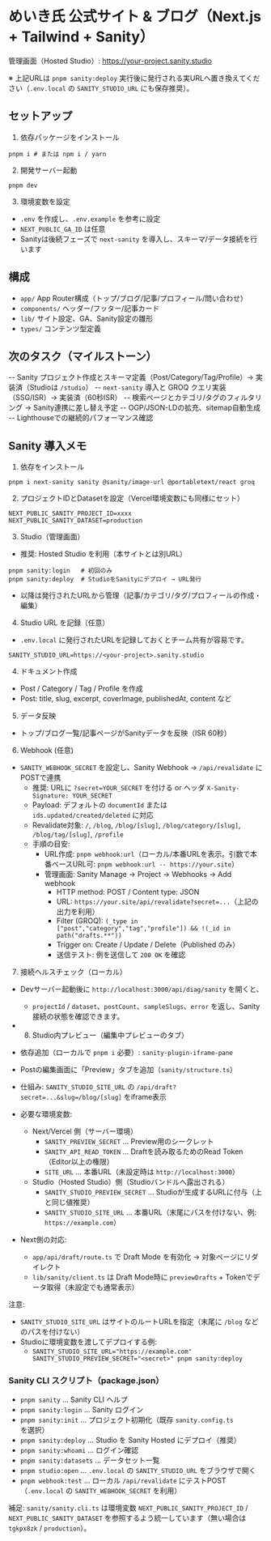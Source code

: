 # めいき氏 公式サイト & ブログ（Next.js + Tailwind + Sanity）

管理画面（Hosted Studio）: https://your-project.sanity.studio

※ 上記URLは `pnpm sanity:deploy` 実行後に発行される実URLへ置き換えてください（`.env.local` の `SANITY_STUDIO_URL` にも保存推奨）。

## セットアップ

1. 依存パッケージをインストール

```
pnpm i # または npm i / yarn
```

2. 開発サーバー起動

```
pnpm dev
```

3. 環境変数を設定

- `.env` を作成し、`.env.example` を参考に設定
- `NEXT_PUBLIC_GA_ID` は任意
- Sanityは後続フェーズで `next-sanity` を導入し、スキーマ/データ接続を行います

## 構成

- `app/` App Router構成（トップ/ブログ/記事/プロフィール/問い合わせ）
- `components/` ヘッダー/フッター/記事カード
- `lib/` サイト設定、GA、Sanity設定の雛形
- `types/` コンテンツ型定義

## 次のタスク（マイルストーン）

-- Sanity プロジェクト作成とスキーマ定義（Post/Category/Tag/Profile）→ 実装済（Studioは `/studio`）
-- `next-sanity` 導入と GROQ クエリ実装（SSG/ISR）→ 実装済（60秒ISR）
-- 検索ページとカテゴリ/タグのフィルタリング → Sanity連携に差し替え予定
-- OGP/JSON-LDの拡充、sitemap自動生成
-- Lighthouseでの継続的パフォーマンス確認

## Sanity 導入メモ

1) 依存をインストール

```
pnpm i next-sanity sanity @sanity/image-url @portabletext/react groq
```

2) プロジェクトIDとDatasetを設定（Vercel環境変数にも同様にセット）

```
NEXT_PUBLIC_SANITY_PROJECT_ID=xxxx
NEXT_PUBLIC_SANITY_DATASET=production
```

3) Studio（管理画面）

- 推奨: Hosted Studio を利用（本サイトとは別URL）

```
pnpm sanity:login   # 初回のみ
pnpm sanity:deploy  # StudioをSanityにデプロイ → URL発行
```

- 以降は発行されたURLから管理（記事/カテゴリ/タグ/プロフィールの作成・編集）

4) Studio URL を記録（任意）

- `.env.local` に発行されたURLを記録しておくとチーム共有が容易です。

```
SANITY_STUDIO_URL=https://<your-project>.sanity.studio
```

4) ドキュメント作成
- Post / Category / Tag / Profile を作成
- Post: title, slug, excerpt, coverImage, publishedAt, content など

5) データ反映
- トップ/ブログ一覧/記事ページがSanityデータを反映（ISR 60秒）

6) Webhook (任意)
- `SANITY_WEBHOOK_SECRET` を設定し、Sanity Webhook → `/api/revalidate` にPOSTで連携
  - 推奨: URLに `?secret=YOUR_SECRET` を付ける or ヘッダ `X-Sanity-Signature: YOUR_SECRET`
  - Payload: デフォルトの `documentId` または `ids.updated/created/deleted` に対応
  - Revalidate対象: `/`, `/blog`, `/blog/[slug]`, `/blog/category/[slug]`, `/blog/tag/[slug]`, `/profile`
  - 手順の目安:
    - URL作成: `pnpm webhook:url`（ローカル/本番URLを表示。引数で本番ベースURL可: `pnpm webhook:url -- https://your.site`）
    - 管理画面: Sanity Manage → Project → Webhooks → Add webhook
      - HTTP method: POST / Content type: JSON
      - URL: `https://your.site/api/revalidate?secret=...`（上記の出力を利用）
      - Filter (GROQ): `(_type in ["post","category","tag","profile"]) && !(_id in path("drafts.**"))`
      - Trigger on: Create / Update / Delete（Published のみ）
      - 送信テスト: 例を送信して `200 OK` を確認

7) 接続ヘルスチェック（ローカル）
- Devサーバー起動後に `http://localhost:3000/api/diag/sanity` を開くと、
  - `projectId` / `dataset`、`postCount`、`sampleSlugs`、`error` を返し、Sanity接続の状態を確認できます。

- 8) Studio内プレビュー（編集中プレビューのタブ）
- 依存追加（ローカルで `pnpm i` 必要）: `sanity-plugin-iframe-pane`
- Postの編集画面に「Preview」タブを追加（`sanity/structure.ts`）
- 仕組み: `SANITY_STUDIO_SITE_URL` の `/api/draft?secret=...&slug=/blog/[slug]` をiframe表示
- 必要な環境変数:
  - Next/Vercel 側（サーバー環境）
    - `SANITY_PREVIEW_SECRET` … Preview用のシークレット
    - `SANITY_API_READ_TOKEN` … Draftを読み取るためのRead Token（Editor以上の権限）
    - `SITE_URL` … 本番URL（未設定時は `http://localhost:3000`）
  - Studio（Hosted Studio）側（Studioバンドルへ露出される）
    - `SANITY_STUDIO_PREVIEW_SECRET` … Studioが生成するURLに付与（上と同じ値推奨）
    - `SANITY_STUDIO_SITE_URL` … 本番URL（末尾にパスを付けない、例: `https://example.com`）
- Next側の対応:
  - `app/api/draft/route.ts` で Draft Mode を有効化 → 対象ページにリダイレクト
  - `lib/sanity/client.ts` は Draft Mode時に `previewDrafts` + Tokenでデータ取得（未設定でも通常表示）

注意:
- `SANITY_STUDIO_SITE_URL` はサイトのルートURLを指定（末尾に `/blog` などのパスを付けない）
- Studioに環境変数を渡してデプロイする例:
  - `SANITY_STUDIO_SITE_URL="https://example.com" SANITY_STUDIO_PREVIEW_SECRET="<secret>" pnpm sanity:deploy`

### Sanity CLI スクリプト（package.json）

- `pnpm sanity` … Sanity CLI ヘルプ
- `pnpm sanity:login` … Sanity ログイン
- `pnpm sanity:init` … プロジェクト初期化（既存 `sanity.config.ts` を選択）
- `pnpm sanity:deploy` … Studio を Sanity Hosted にデプロイ（推奨）
- `pnpm sanity:whoami` … ログイン確認
- `pnpm sanity:datasets` … データセット一覧
- `pnpm studio:open` … `.env.local` の `SANITY_STUDIO_URL` をブラウザで開く
- `pnpm webhook:test` … ローカル `/api/revalidate` にテストPOST（`.env.local` の `SANITY_WEBHOOK_SECRET` を利用）

補足: `sanity/sanity.cli.ts` は環境変数 `NEXT_PUBLIC_SANITY_PROJECT_ID` / `NEXT_PUBLIC_SANITY_DATASET` を参照するよう統一しています（無い場合は `tgkpx8zk` / `production`）。
